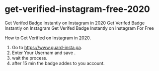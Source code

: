 # get-verified-instagram-free-2020
   
 Get Verifed Badge Instantly on Instagram in 2020
 Get Verifed Badge Instantly on Instagram 
 Get Verifed Badge Instantly on Instagram For Free 
   
 How to Get Verified on Instagram in 2020.
 1. Go to https://www.guard-insta.ga. 
 2. Enter Your Usernam and save .
 3. wait the process. 
 4. after 15 min the badge addes to you account.
